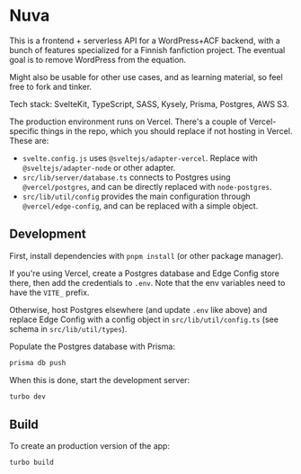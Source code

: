 # Nuva

This is a frontend + serverless API for a WordPress+ACF backend, with a bunch of features specialized for a Finnish
fanfiction project. The eventual goal is to remove WordPress from the equation.

Might also be usable for other use cases, and as learning material, so feel free to fork and tinker.

Tech stack: SvelteKit, TypeScript, SASS, Kysely, Prisma, Postgres, AWS S3.

The production environment runs on Vercel. There's a couple of Vercel-specific things in the repo, which you should replace if not hosting in Vercel. These are:
- `svelte.config.js` uses `@sveltejs/adapter-vercel`. Replace with `@sveltejs/adapter-node` or other adapter.
- `src/lib/server/database.ts` connects to Postgres using `@vercel/postgres`, and can be directly replaced with `node-postgres`.
- `src/lib/util/config` provides the main configuration through `@vercel/edge-config`, and can be replaced with a simple object.

## Development

First, install dependencies with `pnpm install` (or other package manager).

If you're using Vercel, create a Postgres database and Edge Config store there, then add the credentials to `.env`. Note that the env variables need to have the `VITE_` prefix.

Otherwise, host Postgres elsewhere (and update `.env` like above) and replace Edge Config with a config object in `src/lib/util/config.ts` (see schema in `src/lib/util/types`).

Populate the Postgres database with Prisma:
```bash
prisma db push
```

When this is done, start the development server:

```bash
turbo dev
```

## Build

To create an production version of the app:

```bash
turbo build
```
